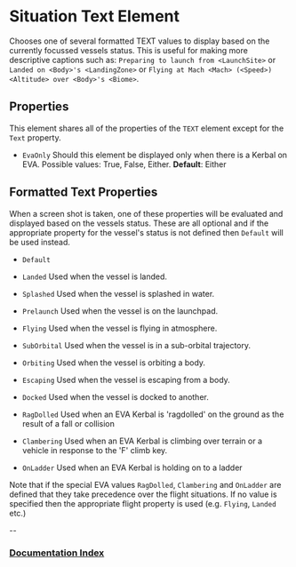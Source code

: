 # Situation Text Element

Chooses one of several formatted TEXT values to display based on the currently focussed vessels status.  This is useful for making more descriptive captions such as: `Preparing to launch from <LaunchSite>` or `Landed on <Body>'s <LandingZone>` or `Flying at Mach <Mach> (<Speed>) <Altitude> over <Body>'s <Biome>`.

## Properties
This element shares all of the properties of the `TEXT` element except for the `Text` property.

* `EvaOnly` Should this element be displayed only when there is a Kerbal on EVA. Possible values: True, False, Either. __Default__: Either

## Formatted Text Properties
When a screen shot is taken, one of these properties will be evaluated and displayed based on the vessels status. These are all optional and if the appropriate property for the vessel's status is not defined then `Default` will be used instead.
* `Default` 
* `Landed` Used when the vessel is landed.
* `Splashed` Used when the vessel is splashed in water.
* `Prelaunch` Used when the vessel is on the launchpad.
* `Flying` Used when the vessel is flying in atmosphere.
* `SubOrbital` Used when the vessel is in a sub-orbital trajectory.
* `Orbiting` Used when the vessel is orbiting a body.
* `Escaping` Used when the vessel is escaping from a body.
* `Docked` Used when the vessel is docked to another.

* `RagDolled` Used when an EVA Kerbal is 'ragdolled' on the ground as the result of a fall or collision
* `Clambering` Used when an EVA Kerbal is climbing over terrain or a vehicle in response to the 'F' climb key.
* `OnLadder` Used when an EVA Kerbal is holding on to a ladder

Note that if the special EVA values `RagDolled`, `Clambering` and `OnLadder` are defined that they take precedence over the flight situations. If no value is specified then the appropriate flight property is used (e.g. `Flying`, `Landed` etc.)

--
### [Documentation Index](../README.md)